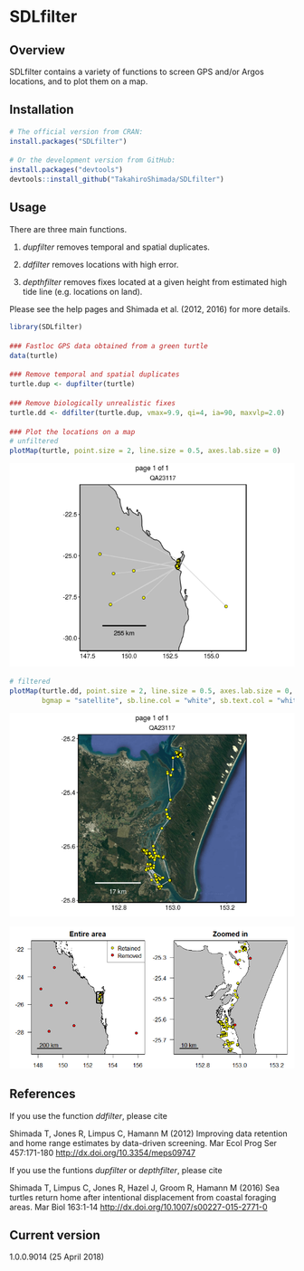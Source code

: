 <!-- README.md is generated from README.Rmd. Please edit that file -->
SDLfilter
=========

Overview
--------

SDLfilter contains a variety of functions to screen GPS and/or Argos locations, and to plot them on a map.

Installation
------------

``` r
# The official version from CRAN:
install.packages("SDLfilter")

# Or the development version from GitHub:
install.packages("devtools")
devtools::install_github("TakahiroShimada/SDLfilter")
```

Usage
-----

There are three main functions.

1.  *dupfilter* removes temporal and spatial duplicates.

2.  *ddfilter* removes locations with high error.

3.  *depthfilter* removes fixes located at a given height from estimated high tide line (e.g. locations on land).

Please see the help pages and Shimada et al. (2012, 2016) for more details.

``` r
library(SDLfilter)

### Fastloc GPS data obtained from a green turtle
data(turtle)

### Remove temporal and spatial duplicates
turtle.dup <- dupfilter(turtle)

### Remove biologically unrealistic fixes 
turtle.dd <- ddfilter(turtle.dup, vmax=9.9, qi=4, ia=90, maxvlp=2.0)

### Plot the locations on a map
# unfiltered
plotMap(turtle, point.size = 2, line.size = 0.5, axes.lab.size = 0)
```

![](README_files/figure-markdown_github/SDLfilter-1.png)

``` r
# filtered
plotMap(turtle.dd, point.size = 2, line.size = 0.5, axes.lab.size = 0,
        bgmap = "satellite", sb.line.col = "white", sb.text.col = "white")
```

![](README_files/figure-markdown_github/SDLfilter-2.png)

![](man/figures/README-example.png)

References
----------

If you use the function *ddfilter*, please cite

Shimada T, Jones R, Limpus C, Hamann M (2012) Improving data retention and home range estimates by data-driven screening. Mar Ecol Prog Ser 457:171-180 <http://dx.doi.org/10.3354/meps09747>

If you use the funtions *dupfilter* or *depthfilter*, please cite

Shimada T, Limpus C, Jones R, Hazel J, Groom R, Hamann M (2016) Sea turtles return home after intentional displacement from coastal foraging areas. Mar Biol 163:1-14 <http://dx.doi.org/10.1007/s00227-015-2771-0>

Current version
---------------

1.0.0.9014 (25 April 2018)
